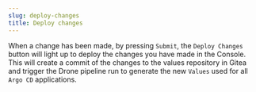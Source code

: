 ```yaml
---
slug: deploy-changes
title: Deploy changes
---
```


When a change has been made, by pressing `Submit`, the `Deploy Changes` button will light up to deploy the changes you have made in the Console. This will create a commit of the changes to the values repository in Gitea and trigger the Drone pipeline run to generate the new `Values` used for all `Argo CD` applications.
